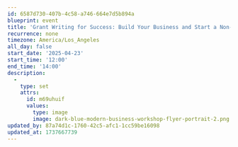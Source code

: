 ```yaml
---
id: 6587d730-407b-4c58-a746-664e7d5b894a
blueprint: event
title: 'Grant Writing for Success: Build Your Business and Start a Non-Profit'
recurrence: none
timezone: America/Los_Angeles
all_day: false
start_date: '2025-04-23'
start_time: '12:00'
end_time: '14:00'
description:
  -
    type: set
    attrs:
      id: m69uhuif
      values:
        type: image
        image: dark-blue-modern-business-workshop-flyer-portrait-2.png
updated_by: 87a74d1c-1760-42c5-afc1-1cc59be16098
updated_at: 1737667739
---
```

